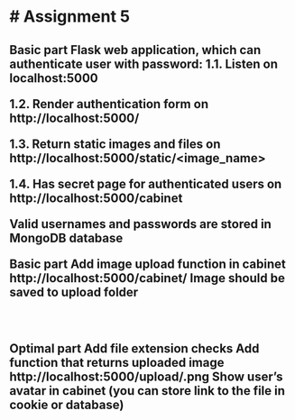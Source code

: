 
<h1># Assignment 5</h1>

<h2>Basic part</h>
Flask web application, which can authenticate user with password: 1.1. Listen on localhost:5000

1.2. Render authentication form on http://localhost:5000/

1.3. Return static images and files on http://localhost:5000/static/<image_name>

1.4. Has secret page for authenticated users on http://localhost:5000/cabinet

Valid usernames and passwords are stored in MongoDB database

Basic part
Add image upload function in cabinet http://localhost:5000/cabinet/
Image should be saved to upload folder


<br>
<h2>Optimal part</h>
Add file extension checks
Add function that returns uploaded image http://localhost:5000/upload/<image_name>.png
Show user’s avatar in cabinet (you can store link to the file in cookie or database)
